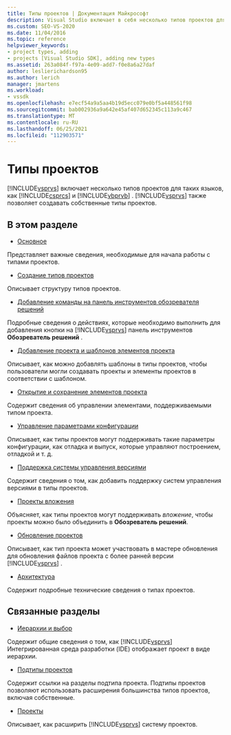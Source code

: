```yaml
---
title: Типы проектов | Документация Майкрософт
description: Visual Studio включает в себя несколько типов проектов для таких языков, как Visual C# и Visual Basic. Visual Studio также позволяет создавать собственные типы проектов.
ms.custom: SEO-VS-2020
ms.date: 11/04/2016
ms.topic: reference
helpviewer_keywords:
- project types, adding
- projects [Visual Studio SDK], adding new types
ms.assetid: 263a084f-f97a-4e09-add7-f0e8a6a27daf
author: leslierichardson95
ms.author: lerich
manager: jmartens
ms.workload:
- vssdk
ms.openlocfilehash: e7ecf54a9a5aa4b19d5ecc079e0bf5a448561f98
ms.sourcegitcommit: bab002936a9a642e45af407d652345c113a9c467
ms.translationtype: MT
ms.contentlocale: ru-RU
ms.lasthandoff: 06/25/2021
ms.locfileid: "112903571"
---
```

# <a name="project-types"></a>Типы проектов
[!INCLUDE[vsprvs](../../code-quality/includes/vsprvs_md.md)] включает несколько типов проектов для таких языков, как [!INCLUDE[csprcs](../../data-tools/includes/csprcs_md.md)] и [!INCLUDE[vbprvb](../../code-quality/includes/vbprvb_md.md)] . [!INCLUDE[vsprvs](../../code-quality/includes/vsprvs_md.md)] также позволяет создавать собственные типы проектов.

## <a name="in-this-section"></a>В этом разделе
- [Основное](../../extensibility/internals/project-type-essentials.md)

 Представляет важные сведения, необходимые для начала работы с типами проектов.

- [Создание типов проектов](../../extensibility/internals/creating-project-types.md)

 Описывает структуру типов проектов.

- [Добавление команды на панель инструментов обозревателя решений](../../extensibility/adding-a-command-to-the-solution-explorer-toolbar.md)

 Подробные сведения о действиях, которые необходимо выполнить для добавления кнопки на [!INCLUDE[vsprvs](../../code-quality/includes/vsprvs_md.md)] панель инструментов **Обозреватель решений** .

- [Добавление проекта и шаблонов элементов проекта](../../extensibility/internals/adding-project-and-project-item-templates.md)

 Описывает, как можно добавлять шаблоны в типы проектов, чтобы пользователи могли создавать проекты и элементы проектов в соответствии с шаблоном.

- [Открытие и сохранение элементов проекта](../../extensibility/internals/opening-and-saving-project-items.md)

 Содержит сведения об управлении элементами, поддерживаемыми типом проекта.

- [Управление параметрами конфигурации](../../extensibility/internals/managing-configuration-options.md)

 Описывает, как типы проектов могут поддерживать такие параметры конфигурации, как отладка и выпуск, которые управляют построением, отладкой и т. д.

- [Поддержка системы управления версиями](../../extensibility/internals/supporting-source-control.md)

 Содержит сведения о том, как добавить поддержку систем управления версиями в типы проектов.

- [Проекты вложения](../../extensibility/internals/nesting-projects.md)

 Объясняет, как типы проектов могут поддерживать *вложение*, чтобы проекты можно было объединить в **Обозреватель решений**.

- [Обновление проектов](../../extensibility/internals/upgrading-projects.md)

 Описывает, как тип проекта может участвовать в мастере обновления для обновления файлов проекта с более ранней версии [!INCLUDE[vsprvs](../../code-quality/includes/vsprvs_md.md)] .

- [Архитектура](../../extensibility/internals/project-types-architecture.md)

 Содержит подробные технические сведения о типах проектов.

## <a name="related-sections"></a>Связанные разделы
- [Иерархии и выбор](../../extensibility/internals/hierarchies-and-selection.md)

 Содержит общие сведения о том, как [!INCLUDE[vsprvs](../../code-quality/includes/vsprvs_md.md)] Интегрированная среда разработки (IDE) отображает проект в виде иерархии.

- [Подтипы проектов](../../extensibility/internals/project-subtypes.md)

 Содержит ссылки на разделы подтипа проекта. Подтипы проектов позволяют использовать расширения большинства типов проектов, включая собственные.

- [Проекты](../../extensibility/internals/projects.md)

 Описывает, как расширить [!INCLUDE[vsprvs](../../code-quality/includes/vsprvs_md.md)] систему проектов.
